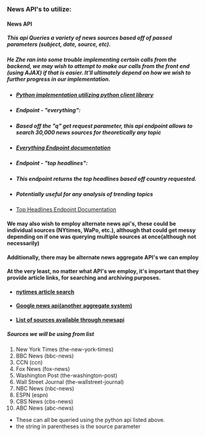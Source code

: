### News API's to utilize:
#### News API
##### This api Queries a variety of news sources based off of passed parameters (subject, date, source, etc).
##### He Zhe ran into some trouble implementing certain calls from the backend, we may wish to attempt to make our calls from the front end (using AJAX) if that is easier. It'll ultimately depend on how we wish to further progress in our implementation.
* ##### [Python implementation utilizing python client library](https://newsapi.org/docs/client-libraries/python)
* ##### Endpoint - "everything":
* ##### Based off the "q" get request parameter, this api endpoint allows to search 30,000 news sources for theoretically any topic
* ##### [Everything Endpoint documentation](https://newsapi.org/docs/endpoints/everything)
* ##### Endpoint - "top headlines":
* ##### This endpoint returns the top headlines based off country requested.
* ##### Potentially useful for any analysis of trending topics
* [Top Headlines Endpoint Documentation](https://newsapi.org/docs/endpoints/top-headlines)
#### We may also wish to employ alternate news api's, these could be individual sources (NYtimes, WaPo, etc.), although that could get messy depending on if one was querying multiple sources at once(although not necessarily)
#### Additionally, there may be alternate news aggregate API's we can employ
#### At the very least, no matter what API's we employ, it's important that they provide article links, for searching and archiving purposes.
* #### [nytimes article search](https://developer.nytimes.com/article_search_v2.json#/README)
* #### [Google news api(another aggregate system)](https://newsapi.org/s/google-news-api)
* #### [List of sources available through newsapi](https://newsapi.org/sources)

##### Sources we will be using from list

1. New York Times (the-new-york-times)
2. BBC News (bbc-news)
3. CCN (ccn)
4. Fox News (fox-news)
5. Washington Post (the-washington-post)
6. Wall Street Journal (the-wallstreet-journal)
7. NBC News (nbc-news)
8. ESPN (espn)
9. CBS News (cbs-news)
10. ABC News (abc-news)

  * These can all be queried using the python api listed above.
  * the string in parentheses is the source parameter
